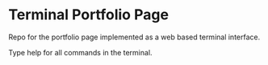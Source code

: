 # Terminal Portfolio Page

Repo for the portfolio page implemented as a web based terminal interface. 

Type help for all commands in the terminal. 
